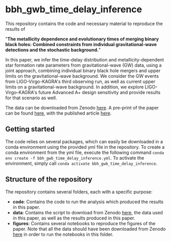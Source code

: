 # bbh_gwb_time_delay_inference

This repository contains the code and necessary material to reproduce the results of

"**The metallicity dependence and evolutionary times of merging binary black holes: Combined constraints from individual gravitational-wave detections and the stochastic background.**"

In this paper, we infer the
time-delay distribution and metallicity-dependent star formation rate parameters from gravitational-wave (GW) data, using
a joint approach, combining individual binary black hole mergers and upper limits on the gravitational-wave background. We
consider the GW events from LIGO-Virgo-KAGRA's third observing run, as well as current upper limits on a gravitational-wave
background. In addition, we explore LIGO-Virgo-KAGRA's future Advanced A+ design sensitivity and provide results for that scenario
as well.

The data can be downloaded from Zenodo [here](https://zenodo.org/doi/10.5281/zenodo.10016289). A pre-print of the paper can be found [here](https://arxiv.org/abs/2310.17625), with the published article [here](https://iopscience.iop.org/article/10.3847/1538-4357/ad3d5c0).

## Getting started

The code relies on several packages, which can easily be downloaded in a conda environment using the provided yml file in the repository.
To create a conda environment from the yml file, execute the following command `conda env create -f bbh_gwb_time_delay_inference.yml`. To activate
the environment, simply call `conda activate bbh_gwb_time_delay_inference`.

## Structure of the repository

The repository contains several folders, each with a specific purpose:

- **code**: Contains the code to run the analysis which produced the results in this paper.
- **data**: Contains the script to download from Zenodo [here](https://zenodo.org/doi/10.5281/zenodo.10016289), the data used in this paper, as well as the results produced in this paper.
- **figures**: Contains several notebooks to reproduce the figures of the paper. Note that all the data should have been downloaded
    from Zenodo [here](https://zenodo.org/doi/10.5281/zenodo.10016289) in order to run the notebooks in this folder.
